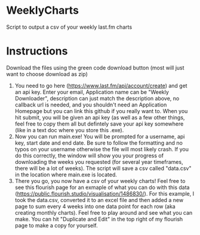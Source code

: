 # WeeklyCharts
 Script to output a csv of your weekly last.fm charts

# Instructions
Download the files using the green code download button (most will just want to choose download as zip)
 1. You need to go here (https://www.last.fm/api/account/create) and get an api key.  Enter your email, Application name can be "Weekly Downloader", description can just match the description above, no callback url is needed, and you shouldn't need an Application Homepage but you can link this github if you really want to.  When you hit submit, you will be given an api key (as well as a few other things, feel free to copy them all but defintely save your api key somewhere (like in a text doc where you store this .exe).
 2. Now you can run main.exe! You will be prompted for a username, api key, start date and end date.  Be sure to follow the formatting and no typos on your username otherwise the file will most likely crash.  If you do this correctly, the window will show you your progress of downloading the weeks you requested (for several year timeframes, there will be a lot of weeks).  The script will save a csv called "data.csv" in the location where main.exe is located.
 3. There you go, you now have a csv of your weekly charts! Feel free to see this flourish page for an exmaple of what you can do with this data (https://public.flourish.studio/visualisation/1486830/). For this example, I took the data.csv, converted it to an excel file and then added a new page to sum every 4 weeks into one data point for each row (aka creating monthly charts). Feel free to play around and see what you can make. You can hit "Duplicate and Edit" in the top right of my flourish page to make a copy for yourself.
